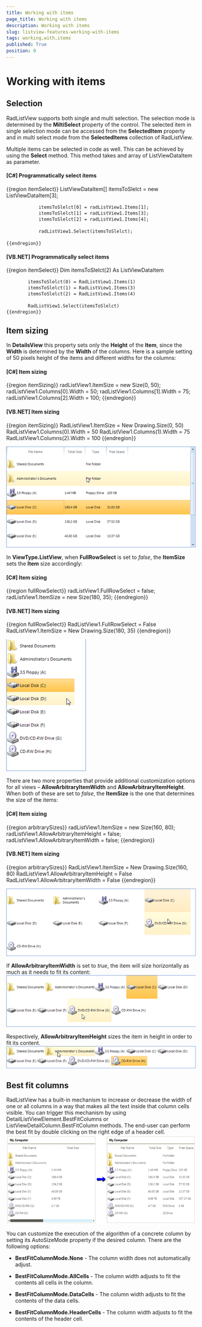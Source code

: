 ```yaml
---
title: Working with items
page_title: Working with items
description: Working with items
slug: listview-features-working-with-items
tags: working,with,items
published: True
position: 0
---
```


# Working with items



## Selection

RadListView supports both single and multi selection. The selection mode is determined by the
        	__MiltiSelect__ property of the control. The selected item in single selection
        	mode can be accessed from the __SelectedItem__ property and in multi select mode
        	from the __SelectedItems__ collection of RadListView.
        

Multiple items can be selected in code as well. This can be achieved by using the __Select__ method.
          This method takes and array of ListViewDataItem as parameter.

#### __[C#] Programmatically select items__

{{region itemSelect}}
	            ListViewDataItem[] itemsToSlelct = new ListViewDataItem[3];
	
	            itemsToSlelct[0] = radListView1.Items[1];
	            itemsToSlelct[1] = radListView1.Items[3];
	            itemsToSlelct[2] = radListView1.Items[4];
	
	            radListView1.Select(itemsToSlelct);
	
	{{endregion}}



#### __[VB.NET] Programmatically select items__

{{region itemSelect}}
	        Dim itemsToSlelct(2) As ListViewDataItem
	
	        itemsToSlelct(0) = RadListView1.Items(1)
	        itemsToSlelct(1) = RadListView1.Items(3)
	        itemsToSlelct(2) = RadListView1.Items(4)
	
	        RadListView1.Select(itemsToSlelct)
	{{endregion}}



## Item sizing

In __DetailsView__ this property sets only the __Height__ of the
        	__Item__, since the __Width__ is determined by the 
        	__Width__ of the columns. Here is a sample setting of 50 pixels height of
        	the items and different widths for the columns:
        

#### __[C#] Item sizing__

{{region itemSizing}}
	            radListView1.ItemSize = new Size(0, 50);
	            radListView1.Columns[0].Width = 50;
	            radListView1.Columns[1].Width = 75;
	            radListView1.Columns[2].Width = 100;
	{{endregion}}



#### __[VB.NET] Item sizing__

{{region itemSizing}}
	        RadListView1.ItemSize = New Drawing.Size(0, 50)
	        RadListView1.Columns(0).Width = 50
	        RadListView1.Columns(1).Width = 75
	        RadListView1.Columns(2).Width = 100
	{{endregion}}

![listview-features-working-with-items 001](images/listview-features-working-with-items001.png)

In __ViewType.ListView__, when __FullRowSelect__ is set to 
        	*false*, the __ItemSize__ sets the __Item__ size accordingly:
        

#### __[C#] Item sizing__

{{region fullRowSelect}}
	            radListView1.FullRowSelect = false;
	            radListView1.ItemSize = new Size(180, 35);
	{{endregion}}



#### __[VB.NET] Item sizing__

{{region fullRowSelect}}
	        RadListView1.FullRowSelect = False
	        RadListView1.ItemSize = New Drawing.Size(180, 35)
	{{endregion}}

![listview-features-working-with-items 002](images/listview-features-working-with-items002.png)

There are	two more properties that provide additional customization options for all views – 
        	__AllowArbitraryItemWidth__ and __AllowArbitraryItemHeight__.
        	When both of these are set to *false*, the __ItemSize__ is
        	the one that determines the size of the items:
        

#### __[C#] Item sizing__

{{region arbitrarySizes}}
	            radListView1.ItemSize = new Size(160, 80);
	            radListView1.AllowArbitraryItemHeight = false;
	            radListView1.AllowArbitraryItemWidth = false;
	{{endregion}}



#### __[VB.NET] Item sizing__

{{region arbitrarySizes}}
	        RadListView1.ItemSize = New Drawing.Size(160, 80)
	        RadListView1.AllowArbitraryItemHeight = False
	        RadListView1.AllowArbitraryItemWidth = False
	{{endregion}}

![listview-features-working-with-items 003](images/listview-features-working-with-items003.png)

If __AllowArbitraryItemWidth__ is set to *true*, 
        	the item will size horizontally as much as it needs to fit its content:
        ![listview-features-working-with-items 004](images/listview-features-working-with-items004.png)

Respectively, __AllowArbitraryItemHeight__ sizes the item in height in 
        	order to fit its content.
        ![listview-features-working-with-items 005](images/listview-features-working-with-items005.png)

## Best fit columns

RadListView has a built-in mechanism to increase or decrease the width of one or all columns in a way that makes all the text inside that column cells visible.
          You can trigger this mechanism by using DetailListViewElement.BestFitColumns or ListViewDetailColumn.BestFitColumn methods. 
          The end-user can perform the best fit by double clicking on the right edge of a header cell.
        ![listview-features-working-with-items 006](images/listview-features-working-with-items006.png)

You can customize the execution of the algorithm of a concrete column by setting its AutoSizeMode property if the desired column. There are the following options:
        

* __BestFitColumnMode.None__ - The column width does not automatically adjust.

* __BestFitColumnMode.AllCells__ - The column width adjusts to fit the contents all cells in the column.

* __BestFitColumnMode.DataCells__ - The column width adjusts to fit the contents of the data cells.

* __BestFitColumnMode.HeaderCells__ - The column width adjusts to fit the contents of the header cell.
